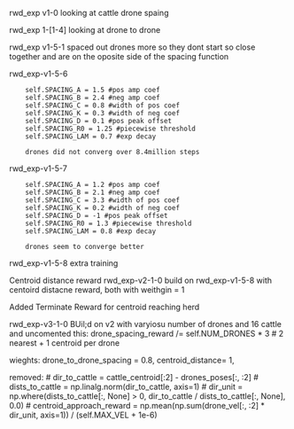 rwd_exp v1-0
looking at cattle drone spaing

rwd_exp 1-[1-4]
looking at drone to drone

rwd_exp v1-5-1
spaced out drones more so they dont start so close together and are on the oposite side of the spacing function



rwd_exp-v1-5-6

        self.SPACING_A = 1.5 #pos amp coef
        self.SPACING_B = 2.4 #neg amp coef
        self.SPACING_C = 0.8 #width of pos coef
        self.SPACING_K = 0.3 #width of neg coef
        self.SPACING_D = 0.1 #pos peak offset
        self.SPACING_R0 = 1.25 #piecewise threshold
        self.SPACING_LAM = 0.7 #exp decay

        drones did not converg over 8.4million steps

rwd_exp-v1-5-7

        self.SPACING_A = 1.2 #pos amp coef
        self.SPACING_B = 2.1 #neg amp coef
        self.SPACING_C = 3.3 #width of pos coef
        self.SPACING_K = 0.2 #width of neg coef
        self.SPACING_D = -1 #pos peak offset
        self.SPACING_R0 = 1.3 #piecewise threshold
        self.SPACING_LAM = 0.8 #exp decay

        drones seem to converge better

rwd_exp-v1-5-8 extra training


Centroid distance reward
rwd_exp-v2-1-0
build on rwd_exp-v1-5-8 with centoird distacne reward, both with weithgin = 1

Added Terminate Reward for centroid reaching herd

rwd_exp-v3-1-0
BUil;d on v2 with varyiosu number of drones and 16 cattle
and uncomented this: drone_spacing_reward /= self.NUM_DRONES * 3  # 2 nearest + 1 centroid per drone

wieghts:
drone_to_drone_spacing = 0.8,
centroid_distance= 1, 



removed:
        # dir_to_cattle = cattle_centroid[:2] - drones_poses[:, :2]
        # dists_to_cattle = np.linalg.norm(dir_to_cattle, axis=1)
        # dir_unit = np.where(dists_to_cattle[:, None] > 0, dir_to_cattle / dists_to_cattle[:, None], 0.0)
        # centroid_approach_reward = np.mean(np.sum(drone_vel[:, :2] * dir_unit, axis=1)) / (self.MAX_VEL + 1e-6)